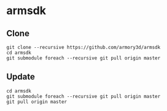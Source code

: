 # armsdk

## Clone
```
git clone --recursive https://github.com/armory3d/armsdk
cd armsdk
git submodule foreach --recursive git pull origin master
```

## Update
```
cd armsdk
git submodule foreach --recursive git pull origin master
git pull origin master
```
